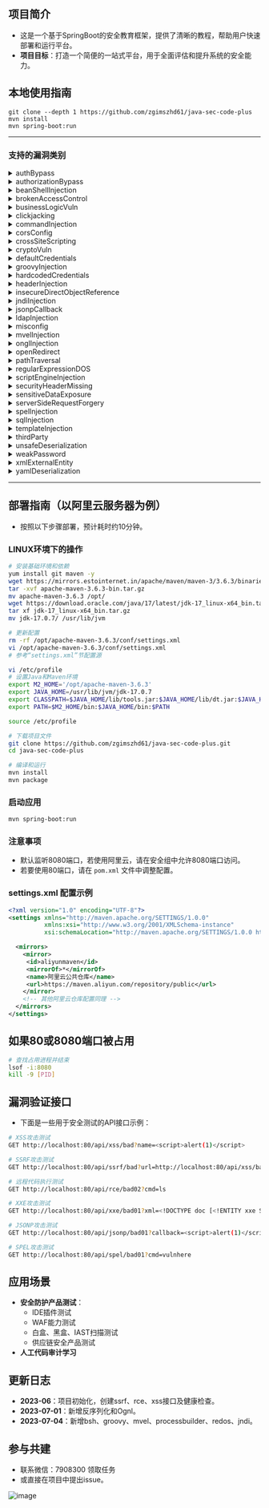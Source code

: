 ## 项目简介
- 这是一个基于SpringBoot的安全教育框架，提供了清晰的教程，帮助用户快速部署和运行平台。
- **项目目标**：打造一个简便的一站式平台，用于全面评估和提升系统的安全能力。

## 本地使用指南
```
git clone --depth 1 https://github.com/zgimszhd61/java-sec-code-plus
mvn install
mvn spring-boot:run
```
------
### 支持的漏洞类别

<details>
<summary>authBypass</summary>
身份认证绕过漏洞允许攻击者绕过认证机制，未经授权即可访问受限区域或功能。
</details>

<details>
<summary>authorizationBypass</summary>
授权绕过漏洞是指攻击者可以获得其无权使用的资源，通常是由于权限验证的缺陷所致。
</details>

<details>
<summary>beanShellInjection</summary>
BeanShell注入漏洞是由于在BeanShell解释器中执行不可信输入而引发的，可导致任意代码执行。
</details>

<details>
<summary>brokenAccessControl</summary>
访问控制缺失漏洞使未经授权的用户可以访问受限数据或功能，可能会影响数据的机密性和完整性。
</details>

<details>
<summary>businessLogicVuln</summary>
业务逻辑漏洞是由应用程序逻辑设计缺陷引起的，可能导致意料之外的行为或应用程序功能被滥用。
</details>

<details>
<summary>clickjacking</summary>
点击劫持攻击诱使用户点击看似无害的元素，导致在网站上执行未经用户意愿的操作。
</details>

<details>
<summary>commandInjection</summary>
命令注入漏洞允许攻击者在服务器上执行任意系统命令，可能导致系统的完全控制。
</details>

<details>
<summary>corsConfig</summary>
CORS（跨域资源共享）配置漏洞由于配置不当，允许未经授权的跨域请求。
</details>

<details>
<summary>crossSiteScripting</summary>
跨站脚本攻击（XSS）是指攻击者将恶意脚本注入到网页中，其他用户访问时会执行该脚本。
</details>

<details>
<summary>cryptoVuln</summary>
加密漏洞由于弱加密算法或不当的加密实现引起，可能导致数据泄露或被篡改。
</details>

<details>
<summary>defaultCredentials</summary>
默认凭证漏洞是指系统或应用程序使用容易被猜测的默认用户名和密码，导致未经授权访问。
</details>

<details>
<summary>groovyInjection</summary>
Groovy注入漏洞是当用户输入被执行为Groovy脚本的一部分时，可能导致任意代码执行。
</details>

<details>
<summary>hardcodedCredentials</summary>
硬编码凭证指将静态的用户名和密码嵌入到代码中，容易被攻击者提取并进行未经授权的访问。
</details>

<details>
<summary>headerInjection</summary>
头部注入是指通过未经验证的用户输入操纵HTTP头部，可能导致响应分割或跨站脚本攻击。
</details>

<details>
<summary>insecureDirectObjectReference</summary>
不安全的直接对象引用漏洞允许攻击者通过操纵引用直接访问资源，绕过授权控制。
</details>

<details>
<summary>jndiInjection</summary>
JNDI注入涉及将不可信的数据注入JNDI查找中，可能导致远程代码执行或数据泄露。
</details>

<details>
<summary>jsonpCallback</summary>
JSONP回调漏洞是当不受信任的JSONP端点允许攻击者在响应中包含恶意JavaScript，从而引发XSS攻击。
</details>

<details>
<summary>ldapInjection</summary>
LDAP注入漏洞发生在用户输入不当使用于LDAP查询时，攻击者可操控LDAP语句，访问未经授权的数据。
</details>

<details>
<summary>misconfig</summary>
配置不当漏洞是由软件的不正确或不安全配置引起的，使系统容易受到各种攻击。
</details>

<details>
<summary>mvelInjection</summary>
MVEL注入漏洞是由于用户输入被用于MVEL表达式中，且未进行适当的验证，可能导致任意代码执行。
</details>

<details>
<summary>onglInjection</summary>
ONGL注入漏洞是当用户输入在ONGL表达式中被执行，未经过验证时，攻击者可以执行意外命令。
</details>

<details>
<summary>openRedirect</summary>
开放重定向漏洞允许攻击者将用户重定向到恶意网站，通常通过未验证的URL参数实现。
</details>

<details>
<summary>pathTraversal</summary>
路径遍历漏洞允许攻击者通过操控文件路径参数读取或写入服务器上的任意文件。
</details>

<details>
<summary>regularExpressionDOS</summary>
正则表达式拒绝服务（ReDoS）是指攻击者利用应用程序的正则表达式实现导致资源耗尽，进而引发拒绝服务攻击。
</details>

<details>
<summary>scriptEngineInjection</summary>
脚本引擎注入涉及在脚本引擎中执行不受信任的输入，可能导致任意代码执行。
</details>

<details>
<summary>securityHeaderMissing</summary>
缺少安全头部漏洞是由于HTTP响应中未包含关键的安全头部，导致应用程序容易受到各种攻击。
</details>

<details>
<summary>sensitiveDataExposure</summary>
敏感数据泄露是指应用程序未对敏感信息进行充分保护，导致数据被盗或被滥用的风险。
</details>

<details>
<summary>serverSideRequestForgery</summary>
服务器端请求伪造（SSRF）允许攻击者从服务器发起请求，访问内部或外部系统，可能导致信息泄露。
</details>

<details>
<summary>spelInjection</summary>
SPEL注入漏洞是由于用户输入未经验证便用于Spring表达式语言（SpEL）中，可能导致任意代码执行。
</details>

<details>
<summary>sqlInjection</summary>
SQL注入漏洞允许攻击者操控SQL查询，可能导致未经授权的数据访问或数据库篡改。
</details>

<details>
<summary>templateInjection</summary>
模板注入漏洞是指不受信任的输入被注入到模板引擎中，可能导致代码执行和应用程序被攻陷。
</details>

<details>
<summary>thirdParty</summary>
第三方漏洞是指由应用程序集成的第三方库或依赖项中的弱点引发的安全问题。
</details>

<details>
<summary>unsafeDeserialization</summary>
不安全反序列化漏洞发生在对不受信任的数据进行反序列化时，攻击者可能借此执行任意代码。
</details>

<details>
<summary>weakPassword</summary>
弱密码漏洞是由于使用容易猜测或不够复杂的密码，导致密码容易被暴力破解。
</details>

<details>
<summary>xmlExternalEntity</summary>
XML外部实体（XXE）漏洞发生在对包含外部实体引用的XML输入处理不当时，可能导致文件泄露或服务器端请求伪造。
</details>

<details>
<summary>yamlDeserialization</summary>
YAML反序列化漏洞是当对用户控制的YAML数据进行反序列化而未进行适当验证时，可能导致任意代码执行。
</details>

------

## 部署指南（以阿里云服务器为例）
- 按照以下步骤部署，预计耗时约10分钟。

### LINUX环境下的操作
```bash
# 安装基础环境和依赖
yum install git maven -y
wget https://mirrors.estointernet.in/apache/maven/maven-3/3.6.3/binaries/apache-maven-3.6.3-bin.tar.gz
tar -xvf apache-maven-3.6.3-bin.tar.gz
mv apache-maven-3.6.3 /opt/
wget https://download.oracle.com/java/17/latest/jdk-17_linux-x64_bin.tar.gz
tar xf jdk-17_linux-x64_bin.tar.gz
mv jdk-17.0.7/ /usr/lib/jvm

# 更新配置
rm -rf /opt/apache-maven-3.6.3/conf/settings.xml
vi /opt/apache-maven-3.6.3/conf/settings.xml
# 参考“settings.xml”节配置源

vi /etc/profile
# 设置Java和Maven环境
export M2_HOME='/opt/apache-maven-3.6.3'
export JAVA_HOME=/usr/lib/jvm/jdk-17.0.7
export CLASSPATH=$JAVA_HOME/lib/tools.jar:$JAVA_HOME/lib/dt.jar:$JAVA_HOME/lib
export PATH=$M2_HOME/bin:$JAVA_HOME/bin:$PATH

source /etc/profile

# 下载项目文件
git clone https://github.com/zgimszhd61/java-sec-code-plus.git
cd java-sec-code-plus

# 编译和运行
mvn install
mvn package
```

### 启动应用
```bash
mvn spring-boot:run
```

### 注意事项
- 默认监听8080端口，若使用阿里云，请在安全组中允许8080端口访问。
- 若要使用80端口，请在 `pom.xml` 文件中调整配置。

### settings.xml 配置示例
```xml
<?xml version="1.0" encoding="UTF-8"?>
<settings xmlns="http://maven.apache.org/SETTINGS/1.0.0"
          xmlns:xsi="http://www.w3.org/2001/XMLSchema-instance"
          xsi:schemaLocation="http://maven.apache.org/SETTINGS/1.0.0 http://maven.apache.org/xsd/settings-1.0.0.xsd">

  <mirrors>
    <mirror>
     <id>aliyunmaven</id>
     <mirrorOf>*</mirrorOf>
     <name>阿里云公共仓库</name>
     <url>https://maven.aliyun.com/repository/public</url>
    </mirror>
    <!-- 其他阿里云仓库配置同理 -->
  </mirrors>
</settings>
```

## 如果80或8080端口被占用
```bash
# 查找占用进程并结束
lsof -i:8080 
kill -9 [PID]
```

## 漏洞验证接口
- 下面是一些用于安全测试的API接口示例：

```bash
# XSS攻击测试
GET http://localhost:80/api/xss/bad?name=<script>alert(1)</script>

# SSRF攻击测试
GET http://localhost:80/api/ssrf/bad?url=http://localhost:80/api/xss/bad?name=<script>alert(1)</script>

# 远程代码执行测试
GET http://localhost:80/api/rce/bad02?cmd=ls

# XXE攻击测试
GET http://localhost:80/api/xxe/bad01?xml=<!DOCTYPE doc [<!ENTITY xxe SYSTEM \"http://127.0.0.1:1664\">]><doc>&xxe;</doc>

# JSONP攻击测试
GET http://localhost:80/api/jsonp/bad01?callback=<script>alert(1)</script>

# SPEL攻击测试
GET http://localhost:80/api/spel/bad01?cmd=vulnhere
```

## 应用场景
- **安全防护产品测试**：
  - IDE插件测试
  - WAF能力测试
  - 白盒、黑盒、IAST扫描测试
  - 供应链安全产品测试
- **人工代码审计学习**

## 更新日志
- **2023-06**：项目初始化，创建ssrf、rce、xss接口及健康检查。
- **2023-07-01**：新增反序列化和Ognl。
- **2023-07-04**：新增bsh、groovy、mvel、processbuilder、redos、jndi。

## 参与共建
- 联系微信：7908300 领取任务
- 或直接在项目中提出issue。

![image](https://github.com/user-attachments/assets/025d993a-59b1-420d-9c69-aa0617e18dfc)
